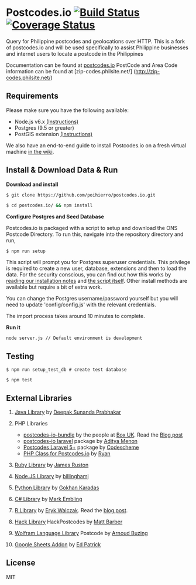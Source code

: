 # Postcodes.io [![Build Status](https://travis-ci.org/ideal-postcodes/postcodes.io.png)](https://travis-ci.org/ideal-postcodes/postcodes.io) [![Coverage Status](https://coveralls.io/repos/github/ideal-postcodes/postcodes.io/badge.svg?branch=code_coverage_btn)](https://coveralls.io/github/ideal-postcodes/postcodes.io?branch=code_coverage_btn)

Query for Philippine postcodes and geolocations over HTTP. This is a fork of postcodes.io and will be used specifically to assist Philippine businesses and internet users to locate a postcode in the Philippines

Documentation can be found at [postcodes.io](http://postcodes.io)
PostCode and Area Code information can be found at [zip-codes.philsite.net/] (http://zip-codes.philsite.net/)

## Requirements

Please make sure you have the following available:

- Node.js v6.x [(Instructions)](http://nodejs.org/)
- Postgres (9.5 or greater)
- PostGIS extension [(Instructions)](http://postgis.net/install)

We also have an end-to-end guide to install Postcodes.io on a fresh virtual machine [in the wiki](https://github.com/poihierro/postcodes.io/wiki/Installing-Postcodes.io).

## Install & Download Data & Run

**Download and install**

```bash
$ git clone https://github.com/poihierro/postcodes.io.git

$ cd postcodes.io/ && npm install
```

**Configure Postgres and Seed Database**

Postcodes.io is packaged with a script to setup and download the ONS Postcode Directory. To run this, navigate into the repository directory and run,

```
$ npm run setup
```

This script will prompt you for Postgres superuser credentials. This privilege is required to create a new user, database, extensions and then to load the data. For the security conscious, you can find out how this works by [reading our installation notes](http://postcodes.io/docs#Install-notes) and [the script itself](/bin/setup.sh). Other install methods are available but require a bit of extra work.

You can change the Postgres username/password yourself but you will need to update 'config/config.js' with the relevant credentials.

The import process takes around 10 minutes to complete.

**Run it**

```
node server.js // Default environment is development
```

## Testing

```
$ npm run setup_test_db # create test database

$ npm test
```

## External Libraries

1. [Java Library](https://github.com/spdeepak/postcodes-io-java) by [Deepak Sunanda Prabhakar](https://github.com/spdeepak) 

2. PHP Libraries
	* [postcodes-io-bundle](https://github.com/boxuk/postcodes-io-bundle) by the people at [Box UK](https://www.boxuk.com/). Read the [Blog post](https://www.boxuk.com/insight/tech-posts/geocoding-postcodes-symfony2)<br/>
	* [postcodes-io laravel](https://github.com/adityamenon/postcodes-io-laravel) package by [Aditya Menon](http://adityamenon.co)<br/>
	* [Postcodes Laravel 5+](https://github.com/codescheme/postcodes) package by [Codescheme](https://github.com/codescheme)<br/>
	* [PHP Class for Postcodes.io](https://github.com/hart1994/Postcodes-IO-PHP) by [Ryan](https://github.com/hart1994/)<br/>

3. [Ruby Library](https://github.com/jamesruston/postcodes_io) by [James Ruston](https://github.com/jamesruston)

4. [Node.JS Library](https://github.com/cuvva/postcodesio-client-node) by [billinghamj](https://github.com/billinghamj) 

5. [Python Library](https://github.com/previousdeveloper/PythonPostcodesWrapper) by [Gokhan Karadas](https://github.com/previousdeveloper)

6. [C# Library](https://github.com/markembling/MarkEmbling.PostcodesIO) by [Mark Embling](https://github.com/markembling)

7. [R Library](https://github.com/erzk/PostcodesioR) by [Eryk Walczak](http://walczak.org). Read the [blog post](http://walczak.org/2016/07/postcode-and-geolocation-api-for-the-uk/).

8. [Hack Library](https://github.com/Matt-Barber/HackPostcodes) HackPostcodes by [Matt Barber](https://recursiveiterator.wordpress.com/) 

9. [Wolfram Language Library](https://github.com/arnoudbuzing/postcode) Postcode by [Arnoud Buzing](https://github.com/arnoudbuzing) 

10. [Google Sheets Addon](https://chrome.google.com/webstore/detail/uk-postcode-geocoder/bjkecdilmiedfkihpgfhfikchkghliia?utm_source=permalink) by [Ed Patrick](http://edwebdeveloper.com/)

## License 

MIT
